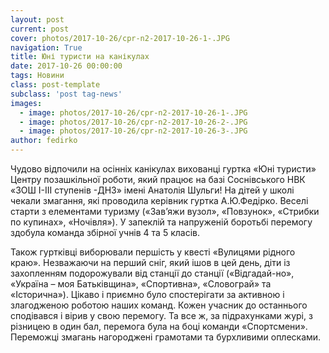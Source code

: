 ```yaml
---
layout: post
current: post
cover: photos/2017-10-26/cpr-n2-2017-10-26-1-.JPG
navigation: True
title: Юні туристи на канікулах
date: 2017-10-26 00:00:00
tags: Новини
class: post-template
subclass: 'post tag-news'
images:
  - image: photos/2017-10-26/cpr-n2-2017-10-26-1-.JPG
  - image: photos/2017-10-26/cpr-n2-2017-10-26-2-.JPG
  - image: photos/2017-10-26/cpr-n2-2017-10-26-3-.JPG
author: fedirko
---
```


Чудово відпочили на осінніх канікулах вихованці гуртка «Юні туристи» Центру позашкільної роботи, який працює на базі Соснівського НВК «ЗОШ І-ІІІ ступенів -ДНЗ» імені Анатолія Шульги! На дітей у школі чекали змагання, які проводила керівник гуртка А.Ю.Федірко. Веселі старти з елементами туризму («Зав’яжи вузол», «Повзунок», «Стрибки по купинах», «Ночівля»). У запеклій та напруженій боротьбі перемогу здобула команда збірної учнів 4 та 5 класів.
  
Також гуртківці виборювали першість у квесті «Вулицями рідного краю». Незважаючи на перший сніг, який ішов в цей день, діти із захопленням подорожували від станції до станції («Відгадай-но», «Україна &#8211; моя Батьківщина», «Спортивна», «Словограй» та «Історична»). Цікаво і приємно було спостерігати за активною і злагодженою роботою наших команд. Кожен учасник до останнього сподівався і вірив у свою перемогу. Та все ж, за підрахунками журі, з різницею в один бал, перемога була на боці команди «Спортсмени». Переможці змагань нагороджені грамотами та бурхливими оплесками.